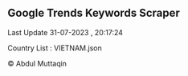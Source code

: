 

## Google Trends Keywords Scraper 
 
Last Update 31-07-2023 , 20:17:24

Country List :
VIETNAM.json



© Abdul Muttaqin 
